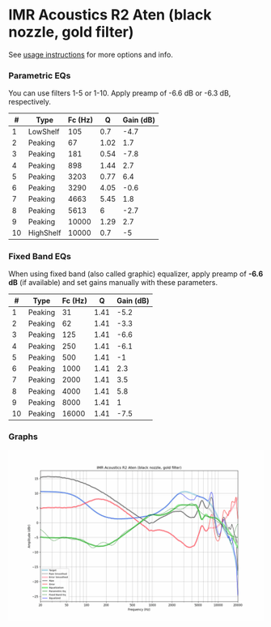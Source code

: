 # IMR Acoustics R2 Aten (black nozzle, gold filter)
See [usage instructions](https://github.com/jaakkopasanen/AutoEq#usage) for more options and info.

### Parametric EQs
You can use filters 1-5 or 1-10. Apply preamp of -6.6 dB or -6.3 dB, respectively.

|   # | Type      |   Fc (Hz) |    Q |   Gain (dB) |
|-----|-----------|-----------|------|-------------|
|   1 | LowShelf  |       105 | 0.7  |        -4.7 |
|   2 | Peaking   |        67 | 1.02 |         1.7 |
|   3 | Peaking   |       181 | 0.54 |        -7.8 |
|   4 | Peaking   |       898 | 1.44 |         2.7 |
|   5 | Peaking   |      3203 | 0.77 |         6.4 |
|   6 | Peaking   |      3290 | 4.05 |        -0.6 |
|   7 | Peaking   |      4663 | 5.45 |         1.8 |
|   8 | Peaking   |      5613 | 6    |        -2.7 |
|   9 | Peaking   |     10000 | 1.29 |         2.7 |
|  10 | HighShelf |     10000 | 0.7  |        -5   |

### Fixed Band EQs
When using fixed band (also called graphic) equalizer, apply preamp of **-6.6 dB** (if available) and set gains manually with these parameters.

|   # | Type    |   Fc (Hz) |    Q |   Gain (dB) |
|-----|---------|-----------|------|-------------|
|   1 | Peaking |        31 | 1.41 |        -5.2 |
|   2 | Peaking |        62 | 1.41 |        -3.3 |
|   3 | Peaking |       125 | 1.41 |        -6.6 |
|   4 | Peaking |       250 | 1.41 |        -6.1 |
|   5 | Peaking |       500 | 1.41 |        -1   |
|   6 | Peaking |      1000 | 1.41 |         2.3 |
|   7 | Peaking |      2000 | 1.41 |         3.5 |
|   8 | Peaking |      4000 | 1.41 |         5.8 |
|   9 | Peaking |      8000 | 1.41 |         1   |
|  10 | Peaking |     16000 | 1.41 |        -7.5 |

### Graphs
![](./IMR%20Acoustics%20R2%20Aten%20(black%20nozzle,%20gold%20filter).png)
